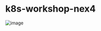 # k8s-workshop-nex4
![image](https://github.com/thurain-oo/k8s-workshop-nex4/assets/43527185/496d8bad-3a2a-4a9e-8a11-15e4516282d4)
